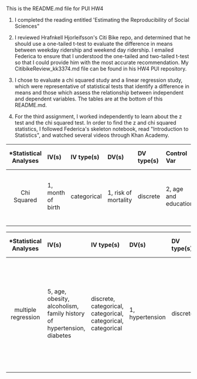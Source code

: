 This is the README.md file for PUI HW4

1. I completed the reading entitled 'Estimating the Reproducibility of Social Sciences"

2. I reviewed Hrafnkell Hjorleifsson's Citi Bike repo, and determined that he should use a one-tailed t-test to evaluate 
the difference in means between weekday ridership and weekend day ridership. I emailed Federica to ensure that I understood
the one-tailed and two-tailed t-test so that I could provide him with the most accurate recommendation. My CitibikeReview_kk3374.md file can be found in his HW4 PUI repository. 

3. I chose to evaluate a chi squared study and a linear regression study, which were representative of statistical tests
that identify a difference in means and those which assess the relationship between independent and dependent variables. The tables are at the bottom of this README.md.

4. For the third assignment, I worked independently to learn about the z test and the chi squared test. In order to find the z and chi squared statistics, I followed Federica's skeleton notebook, read "Introduction to Statistics", and watched several videos through Khan Academy. 

| *Statistical Analyses	|  IV(s)  |  IV type(s) |  DV(s)  |  DV type(s)  |  Control Var | Control Var type  | Question to be answered | _H0_ | alpha | link to paper **| 
|:----------:|:----------|:------------|:-------------|:-------------|:------------|:------------- |:------------------|:----:|:-------:|:-------|
Chi Squared	| 1, month of birth | categorical | 1, risk of mortality | discrete | 2, age and education | categorical | 	is there a relation between month of birth and mortality risk? | risk of mortality is the same regardless of birth month | 0.001 | [Birth Year as Predictor of Age at Death](http://journals.plos.org/plosone/article?id=10.1371/journal.pone.0056425) |
  |||||||||

| *Statistical Analyses	|  IV(s)  |  IV type(s) |  DV(s)  |  DV type(s)  |  Control Var | Control Var type  | Question to be answered | _H0_ | alpha | link to paper **| 
|:----------:|:----------|:------------|:-------------|:-------------|:------------|:------------- |:------------------|:----:|:-------:|:-------|
multiple regression	| 5, age, obesity, alcoholism, family history of hypertension, diabetes | discrete, categorical, categorical, categorical, categorical | 1, hypertension | discrete | unknown | unknown | is there a relation between month of birth and mortality risk? | socio-demographic and clinical attributes do not affect the prevalence of hypertension amont adults in the indigenous village of Jaguapiru, Brazil | 0.001 | [Socio-economic and Clinical Factors that Affect Prevalence of Hypertension, Jaguapiru, Brazil](http://journals.plos.org/plosone/article?id=10.1371/journal.pone.0086278) |
  |||||||||


